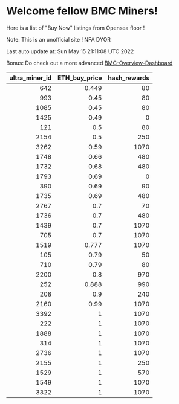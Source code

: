 # Welcome fellow BMC Miners!
Here is a list of "Buy Now" listings from Opensea floor !

Note: This is an unofficial site ! NFA DYOR

Last auto update at: Sun May 15 21:11:08 UTC 2022

Bonus: Do check out a more advanced [BMC-Overview-Dashboard](https://dune.com/defifunk/BMC-Overview-Dashboard)


|   ultra_miner_id |   ETH_buy_price |   hash_rewards |
|-----------------:|----------------:|---------------:|
|              642 |           0.449 |             80 |
|              993 |           0.45  |             80 |
|             1085 |           0.45  |             80 |
|             1425 |           0.49  |              0 |
|              121 |           0.5   |             80 |
|             2154 |           0.5   |            250 |
|             3262 |           0.59  |           1070 |
|             1748 |           0.66  |            480 |
|             1732 |           0.68  |            480 |
|             1793 |           0.69  |              0 |
|              390 |           0.69  |             90 |
|             1735 |           0.69  |            480 |
|             2767 |           0.7   |             70 |
|             1736 |           0.7   |            480 |
|             1439 |           0.7   |           1070 |
|              705 |           0.7   |           1070 |
|             1519 |           0.777 |           1070 |
|              105 |           0.79  |             50 |
|              710 |           0.79  |             80 |
|             2200 |           0.8   |            970 |
|              252 |           0.888 |            990 |
|              208 |           0.9   |            240 |
|             2160 |           0.99  |           1070 |
|             3392 |           1     |           1070 |
|              222 |           1     |           1070 |
|             1888 |           1     |           1070 |
|              314 |           1     |           1070 |
|             2736 |           1     |           1070 |
|             2155 |           1     |            250 |
|             1529 |           1     |            570 |
|             1549 |           1     |           1070 |
|             3322 |           1     |           1070 |